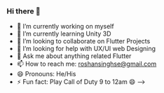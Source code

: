 ### Hi there 👋

- 🔭 I’m currently working on myself
- 🌱 I’m currently learning Unity 3D
- 👯 I’m looking to collaborate on Flutter Projects
- 🤔 I’m looking for help with UX/UI web Designing
- 💬 Ask me about anything related Flutter
- 📫 How to reach me: roshansinghse@gmail.com
- 😄 Pronouns: He/His 
- ⚡ Fun fact: Play Call of Duty 9 to 12am 😄
-->
